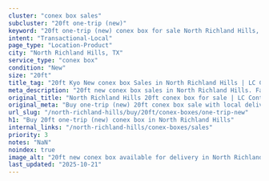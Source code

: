 ```yaml
---
cluster: "conex box sales"
subcluster: "20ft one-trip (new)"
keyword: "20ft one-trip (new) conex box for sale North Richland Hills, TX"
intent: "Transactional-Local"
page_type: "Location-Product"
city: "North Richland Hills, TX"
service_type: "conex box"
condition: "New"
size: "20ft"
title_tag: "20ft Kyo New conex box Sales in North Richland Hills | LC Container"
meta_description: "20ft new conex box sales in North Richland Hills. Fast delivery, competitive pricing. Serving conex boxes area. Quote ID: TQ0. Call (214) 524-4168 for your free quote today."
original_title: "North Richland Hills 20ft conex box for sale | LC Container"
original_meta: "Buy one-trip (new) 20ft conex box sale with local delivery in North Richland Hills, TX. LC Container — local Since 2003. Request a fast quote today."
url_slug: "/north-richland-hills/buy/20ft/conex-boxes/one-trip-new"
h1: "Buy 20ft one-trip (new) conex box in North Richland Hills"
internal_links: "/north-richland-hills/conex-boxes/sales"
priority: 3
notes: "NaN"
noindex: true
image_alt: "20ft new conex box available for delivery in North Richland Hills"
last_updated: "2025-10-21"
---
```


<!-- TODO: Add unique city/inventory copy, images, and internal links here. -->
